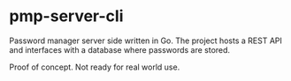 # pmp-server-cli

Password manager server side written in Go. The project hosts a REST API and interfaces with a database where passwords are stored.

Proof of concept. Not ready for real world use.
